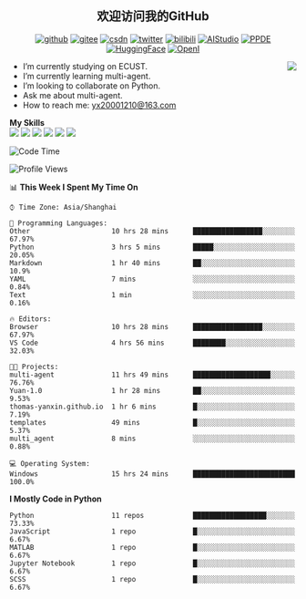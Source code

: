 <h2 align="center"> 欢迎访问我的GitHub</h2>

<p align="center">
  <a href="https://github.com/thomas-yanxin"><img src="https://img.shields.io/badge/GitHub-24292e" alt="github"></a>
  <a href="https://gitee.com/yanxin_thomas"><img src="https://img.shields.io/badge/Gitee-fe7300" alt="gitee"></a>
  <a href="https://blog.csdn.net/Mefishes"><img src="https://img.shields.io/badge/CSDN-cf000e" alt="csdn"></a>
  <a href="https://twitter.com/thomas_yanxin"><img src="https://img.shields.io/badge/Twitter-6495ED" alt="twitter"></a>
  <a href="https://space.bilibili.com/438539054?from=search&seid=8236420690670187274"><img src="https://img.shields.io/badge/-bilibili-blue" alt="bilibili"></a>
  <a href="https://aistudio.baidu.com/aistudio/personalcenter/thirdview/383005"><img src="https://img.shields.io/badge/-AIStudio-9cf" alt="AIStudio"></a>
  <a href="https://www.paddlepaddle.org.cn/ppdemd?n=/ppdemd/%E9%A2%9C%E9%91%AB"><img src="https://img.shields.io/badge/-PPDE-brightgreen" alt="PPDE"></a>
  <a href="https://huggingface.co/thomas-yanxin"><img src="https://img.shields.io/badge/-HuggingFace-yellow" alt="HuggingFace"></a>
  <a href="https://git.openi.org.cn/thomas-yanxin"><img src="https://img.shields.io/badge/-OpenI-337AFF" alt="OpenI"></a>
 
</p>

 <img align="right" src="https://github-readme-stats.vercel.app/api?username=thomas-yanxin&count_private=true&show_icons=true&bg_color=15,f2f7fd,E0EAFC" />


<!--
**thomas-yanxin/thomas-yanxin** is a  _special_  repository because its `README.md` (this file) appears on your GitHub profile.

Here are some ideas to get you started:
-->

-  I’m currently studying on ECUST.
-  I’m currently learning multi-agent.
-  I’m looking to collaborate on Python.
-  Ask me about multi-agent.
-  How to reach me: yx20001210@163.com


 **My Skills**  
![](https://img.shields.io/badge/-Python-3e74a2?style=flat-square&logo=Python&logoColor=fff)
![](https://img.shields.io/badge/-Matlab-FF4040?style=flat-square&logo=Matlab&logoColor=fff)
![](https://img.shields.io/badge/-Docker-2496ED?style=flat-square&logo=Docker&logoColor=fff)
![](https://img.shields.io/badge/-Linux-000000?style=flat-square&logo=Linux&logoColor=fff)
![](https://img.shields.io/badge/-MySQL-4479A1?style=flat-square&logo=MySQL&logoColor=fff)
![](https://img.shields.io/badge/-VScode-007ACC?style=flat-square&logo=VScode&logoColor=fff)

<!--START_SECTION:waka-->
![Code Time](http://img.shields.io/badge/Code%20Time-834%20hrs%2040%20mins-blue)

![Profile Views](http://img.shields.io/badge/Profile%20Views-264-blue)

📊 **This Week I Spent My Time On** 

```text
⌚︎ Time Zone: Asia/Shanghai

💬 Programming Languages: 
Other                    10 hrs 28 mins      █████████████████░░░░░░░░   67.97% 
Python                   3 hrs 5 mins        █████░░░░░░░░░░░░░░░░░░░░   20.05% 
Markdown                 1 hr 40 mins        ██░░░░░░░░░░░░░░░░░░░░░░░   10.9% 
YAML                     7 mins              ░░░░░░░░░░░░░░░░░░░░░░░░░   0.84% 
Text                     1 min               ░░░░░░░░░░░░░░░░░░░░░░░░░   0.16%

🔥 Editors: 
Browser                  10 hrs 28 mins      █████████████████░░░░░░░░   67.97% 
VS Code                  4 hrs 56 mins       ████████░░░░░░░░░░░░░░░░░   32.03%

🐱‍💻 Projects: 
multi-agent              11 hrs 49 mins      ███████████████████░░░░░░   76.76% 
Yuan-1.0                 1 hr 28 mins        ██░░░░░░░░░░░░░░░░░░░░░░░   9.53% 
thomas-yanxin.github.io  1 hr 6 mins         █░░░░░░░░░░░░░░░░░░░░░░░░   7.19% 
templates                49 mins             █░░░░░░░░░░░░░░░░░░░░░░░░   5.37% 
multi_agent              8 mins              ░░░░░░░░░░░░░░░░░░░░░░░░░   0.88%

💻 Operating System: 
Windows                  15 hrs 24 mins      █████████████████████████   100.0%

```

**I Mostly Code in Python** 

```text
Python                   11 repos            ██████████████████░░░░░░░   73.33% 
JavaScript               1 repo              █░░░░░░░░░░░░░░░░░░░░░░░░   6.67% 
MATLAB                   1 repo              █░░░░░░░░░░░░░░░░░░░░░░░░   6.67% 
Jupyter Notebook         1 repo              █░░░░░░░░░░░░░░░░░░░░░░░░   6.67% 
SCSS                     1 repo              █░░░░░░░░░░░░░░░░░░░░░░░░   6.67%

```



<!--END_SECTION:waka-->

